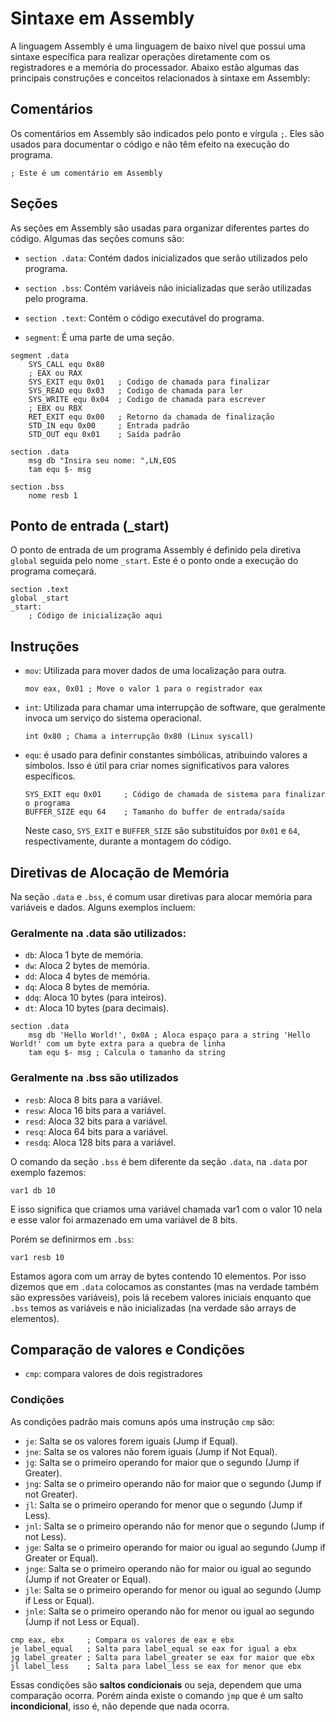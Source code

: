 # Sintaxe em Assembly

A linguagem Assembly é uma linguagem de baixo nível que possui uma sintaxe específica para realizar operações diretamente com os registradores e a memória do processador. Abaixo estão algumas das principais construções e conceitos relacionados à sintaxe em Assembly:

## Comentários

Os comentários em Assembly são indicados pelo ponto e vírgula `;`. Eles são usados para documentar o código e não têm efeito na execução do programa.

```assembly
; Este é um comentário em Assembly
```

## Seções

As seções em Assembly são usadas para organizar diferentes partes do código. Algumas das seções comuns são:

- `section .data`: Contém dados inicializados que serão utilizados pelo programa.
  
- `section .bss`: Contém variáveis não inicializadas que serão utilizadas pelo programa.
  
- `section .text`: Contém o código executável do programa.
  
- `segment`: É uma parte de uma seção.

```assembly
segment .data
    SYS_CALL equ 0x80   
    ; EAX ou RAX
    SYS_EXIT equ 0x01   ; Codigo de chamada para finalizar
    SYS_READ equ 0x03   ; Codigo de chamada para ler 
    SYS_WRITE equ 0x04  ; Codigo de chamada para escrever
    ; EBX ou RBX
    RET_EXIT equ 0x00   ; Retorno da chamada de finalização 
    STD_IN equ 0x00     ; Entrada padrão
    STD_OUT equ 0x01    ; Saída padrão

section .data
    msg db "Insira seu nome: ",LN,EOS
    tam equ $- msg

section .bss
    nome resb 1
```

## Ponto de entrada (_start)

O ponto de entrada de um programa Assembly é definido pela diretiva `global` seguida pelo nome `_start`. Este é o ponto onde a execução do programa começará.

```assembly
section .text
global _start
_start:
    ; Código de inicialização aqui
```

## Instruções

- `mov`: Utilizada para mover dados de uma localização para outra.
  
  ```assembly
  mov eax, 0x01 ; Move o valor 1 para o registrador eax
  ```

- `int`: Utilizada para chamar uma interrupção de software, que geralmente invoca um serviço do sistema operacional.

  ```assembly
  int 0x80 ; Chama a interrupção 0x80 (Linux syscall)
  ```

- `equ`: é usado para definir constantes simbólicas, atribuindo valores a símbolos. Isso é útil para criar nomes significativos para valores específicos.

    ```assembly
    SYS_EXIT equ 0x01     ; Código de chamada de sistema para finalizar o programa
    BUFFER_SIZE equ 64    ; Tamanho do buffer de entrada/saída
    ```

    Neste caso, `SYS_EXIT` e `BUFFER_SIZE` são substituídos por `0x01` e `64`, respectivamente, durante a montagem do código.


## Diretivas de Alocação de Memória

Na seção `.data` e `.bss`, é comum usar diretivas para alocar memória para variáveis e dados. Alguns exemplos incluem:

### Geralmente na .data são utilizados:
- `db`:     Aloca 1 byte de memória.
- `dw`:     Aloca 2 bytes de memória.
- `dd`:     Aloca 4 bytes de memória.
- `dq`:     Aloca 8 bytes de memória.
- `ddq`:    Aloca 10 bytes (para inteiros).
- `dt`:     Aloca 10 bytes (para decimais).

```assembly
section .data
    msg db 'Hello World!', 0x0A ; Aloca espaço para a string 'Hello World!' com um byte extra para a quebra de linha
    tam equ $- msg ; Calcula o tamanho da string
```

### Geralmente na .bss são utilizados

- `resb`:   Aloca 8 bits para a variável.
- `resw`:   Aloca 16 bits para a variável.
- `resd`:   Aloca 32 bits para a variável.
- `resq`:   Aloca 64 bits para a variável.
- `resdq`:  Aloca 128 bits para a variável.

O comando da seção `.bss` é bem diferente da seção `.data`, na `.data` por exemplo fazemos:

```assembly
var1 db 10
```
E isso significa que criamos uma variável chamada var1 com o valor 10 nela e esse valor foi armazenado
em uma variável de 8 bits.

Porém se definirmos em `.bss`:

```assembly
var1 resb 10
```

Estamos agora com um array de bytes contendo 10 elementos.
Por isso dizemos que em `.data` colocamos as constantes (mas na verdade também são expressões variáveis),
pois lá recebem valores iniciais enquanto que `.bss` temos as variáveis e não inicializadas (na verdade são arrays de
elementos).

## Comparação de valores e Condições

- `cmp`: compara valores de dois registradores

### Condições

As condições padrão mais comuns após uma instrução `cmp` são:

- `je`:     Salta se os valores forem iguais (Jump if Equal).
- `jne`:    Salta se os valores não forem iguais (Jump if Not Equal).
- `jg`:     Salta se o primeiro operando for maior que o segundo (Jump if Greater).
- `jng`:    Salta se o primeiro operando não for maior que o segundo (Jump if not Greater).
- `jl`:     Salta se o primeiro operando for menor que o segundo (Jump if Less).
- `jnl`:    Salta se o primeiro operando não for menor que o segundo (Jump if not Less).
- `jge`:    Salta se o primeiro operando for maior ou igual ao segundo (Jump if Greater or Equal).
- `jnge`:    Salta se o primeiro operando não for maior ou igual ao segundo (Jump if not Greater or Equal).
- `jle`:    Salta se o primeiro operando for menor ou igual ao segundo (Jump if Less or Equal).
- `jnle`:    Salta se o primeiro operando não for menor ou igual ao segundo (Jump if not Less or Equal).
  
```assembly
cmp eax, ebx     ; Compara os valores de eax e ebx
je label_equal   ; Salta para label_equal se eax for igual a ebx
jg label_greater ; Salta para label_greater se eax for maior que ebx
jl label_less    ; Salta para label_less se eax for menor que ebx
```

Essas condições são **saltos condicionais** ou seja, dependem que uma comparação ocorra. Porém
ainda existe o comando `jmp` que é um salto **incondicional**, isso é, não depende que nada ocorra. 